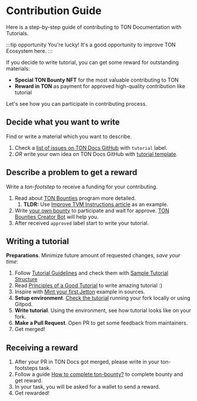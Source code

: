 # Contribution Guide

Here is a step-by-step guide of contributing to TON Documentation with Tutorials.

:::tip opportunity
You're lucky! It's a good opportunity to improve TON Ecosystem here.
:::

If you decide to write tutorial, you can get some reward for outstanding materials:

- **Special TON Bounty NFT** for the most valuable contributing to TON
- **Reward in TON** as payment for approved high-quality contribution like tutorial

Let's see how you can participate in contributing process.

## Decide what you want to write

Find or write a material which you want to describe.

1. Check a [list of issues on TON Docs GitHub](https://github.com/ton-community/ton-docs/issues) with `tutorial` label.
2. _OR_ write your own idea on TON Docs GitHub with [tutorial template](https://github.com/ton-community/ton-docs/issues/new?assignees=\&labels=feature+%3Asparkles%3A%2Ccontent+%3Afountain_pen%3A\&template=suggest_tutorial.yaml\&title=Suggest+a+tutorial).

## Describe a problem to get a reward

Write a _ton-footstep_ to receive a funding for your contributing.

1. Read about [TON Bounties](https://github.com/ton-society/grants-and-bounties/blob/main/bounties/BOUNTIES_PROGRAM_GUIDELINES.md) program more detailed.
   1. **TLDR:** Use [Improve TVM Instructions article](https://github.com/ton-society/grants-and-bounties/issues/361) as an example.
2. Write [your own bounty](https://github.com/ton-society/grants-and-bounties/issues/new/choose) to participate and wait for approve. [TON Bounties Creator Bot](https://t.me/footsteps_helper_bot) will help you.
3. After received `approved` label start to write your tutorial.

## Writing a tutorial

**Preparations**. Minimize future amount of requested changes, _save your time_:

1. Follow [Tutorial Guidelines](/v3/contribute/contribution-rules) and check them with [Sample Tutorial Structure](/v3/contribute/tutorials/sample-tutorial)
2. Read [Principles of a Good Tutorial](/v3/contribute/tutorials/principles-of-a-good-tutorial) to write amazing tutorial :)
3. Inspire with [Mint your first Jetton](/v3/guidelines/dapps/tutorials/mint-your-first-token) example in sources.
4. **Setup environment**. [Check the tutorial](/v3/contribute#online-one-click-contribution-setup) running your fork locally or using Gitpod.
5. **Write tutorial**. Using the environment, see how tutorial looks like on your fork.
6. **Make a Pull Request**. Open PR to get some feedback from maintainers.
7. Get merged!

## Receiving a reward

1. After your PR in TON Docs got merged, please write in your ton-footsteps task.
2. Follow a guide [How to complete ton-bounty?](https://github.com/ton-society/grants-and-bounties/blob/main/bounties/BOUNTIES_PROGRAM_GUIDELINES.md#got-assigned-submit-a-questbook-proposal) to complete bounty and get reward.
3. In your task, you will be asked for a wallet to send a reward.
4. Get rewarded!
